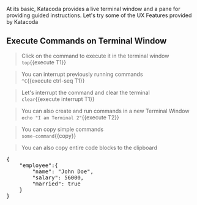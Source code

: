 At its basic, Katacoda provides a live terminal window and a pane for providing guided instructions. Let's try some of the UX Features provided by Katacoda

## Execute Commands on Terminal Window
> Click on the command to execute it in the terminal window  
`top`{{execute T1}}

> You can interrupt previously running commands  
`^C`{{execute ctrl-seq T1}}

> Let's interrupt the command and clear the terminal  
`clear`{{execute interrupt T1}}

> You can also create and run commands in a new Terminal Window  
`echo "I am Terminal 2"`{{execute T2}}

> You can copy simple commands  
`some-command`{{copy}}

> You can also copy entire code blocks to the clipboard  
<pre class="file" data-target="clipboard">
{
    "employee":{
        "name": "John Doe",
        "salary": 56000,
        "married": true
    }
}
</pre>